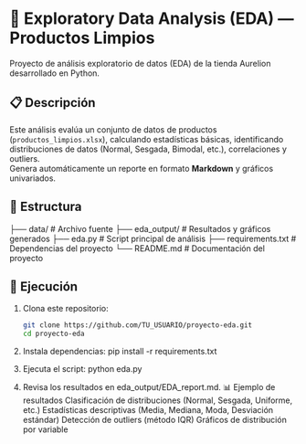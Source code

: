 # 🧠 Exploratory Data Analysis (EDA) — Productos Limpios

Proyecto de análisis exploratorio de datos (EDA) de la tienda Aurelion desarrollado en Python.

## 📋 Descripción
Este análisis evalúa un conjunto de datos de productos (`productos_limpios.xlsx`), calculando estadísticas básicas, identificando distribuciones de datos (Normal, Sesgada, Bimodal, etc.), correlaciones y outliers.  
Genera automáticamente un reporte en formato **Markdown** y gráficos univariados.

## 📂 Estructura
├── data/ # Archivo fuente
├── eda_output/ # Resultados y gráficos generados
├── eda.py # Script principal de análisis
├── requirements.txt # Dependencias del proyecto
└── README.md # Documentación del proyecto


## 🚀 Ejecución
1. Clona este repositorio:
   ```bash
   git clone https://github.com/TU_USUARIO/proyecto-eda.git
   cd proyecto-eda

2. Instala dependencias:
pip install -r requirements.txt

3. Ejecuta el script:
python eda.py

4. Revisa los resultados en eda_output/EDA_report.md.
📊 Ejemplo de resultados
Clasificación de distribuciones (Normal, Sesgada, Uniforme, etc.)
Estadísticas descriptivas (Media, Mediana, Moda, Desviación estándar)
Detección de outliers (método IQR)
Gráficos de distribución por variable